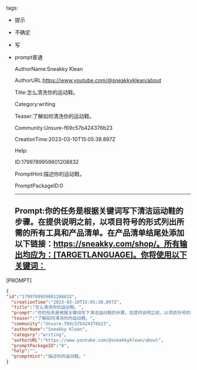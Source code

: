   tags: 
- 提示
- 不确定
- 写
- prompt普通

  AuthorName:Sneakky Klean

  AuthorURL:https://www.youtube.com/@sneakkyklean/about

  Title:怎么清洗你的运动鞋。

  Category:writing

  Teaser:了解如何清洗你的运动鞋。

  Community:Unsure-f69c57b424376b23

  CreationTime:2023-03-10T15:05:38.897Z

  Help:

  ID:1799789959801208832

  PromptHint:描述你的运动鞋。

  PromptPackageID:0

  ---

  ## Prompt:你的任务是根据关键词写下清洁运动鞋的步骤。在提供说明之前，以项目符号的形式列出所需的所有工具和产品清单。在产品清单结尾处添加以下链接：https://sneakky.com/shop/。所有输出均应为：[TARGETLANGUAGE]。你将使用以下关键词：

[PROMPT]

  ```json
  {
  "id":"1799789959801208832",
    "creationTime":"2023-03-10T15:05:38.897Z",
    "title":"怎么清洗你的运动鞋。",
    "prompt":"你的任务是根据关键词写下清洁运动鞋的步骤。在提供说明之前，以项目符号的形式列出所需的所有工具和产品清单。在产品清单结尾处添加以下链接：https://sneakky.com/shop/。所有输出均应为：[TARGETLANGUAGE]。你将使用以下关键词：\n\n[PROMPT]",
    "teaser":"了解如何清洗你的运动鞋。",
    "community":"Unsure-f69c57b424376b23",
    "authorName":"Sneakky Klean",
    "category":"writing",
    "authorURL":"https://www.youtube.com/@sneakkyklean/about",
    "promptPackageID":"0",
    "help":"",
    "promptHint":"描述你的运动鞋。"
  }
  ```
